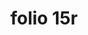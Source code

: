 ---
layout: edition
title: folio 15r
manuscript: Florence, Biblioteca Marucelliana, Carte Rajna XIX.15
sigla: R
iip: r0015r.tif
milestone: 29
---